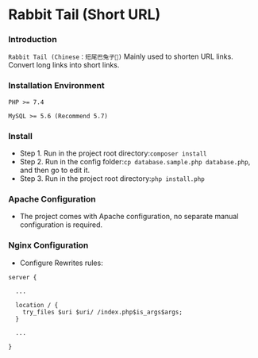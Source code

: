 # Rabbit Tail (Short URL)

### Introduction

`Rabbit Tail (Chinese：短尾巴兔子🐇)` Mainly used to shorten URL links. Convert long links into short links.

### Installation Environment

`PHP >= 7.4`

`MySQL >= 5.6 (Recommend 5.7)`


### Install

- Step 1. Run in the project root directory:`composer install`
- Step 2. Run in the config folder:`cp database.sample.php database.php`, and then go to edit it.
- Step 3. Run in the project root directory:`php install.php`

### Apache Configuration

- The project comes with Apache configuration, no separate manual configuration is required.

### Nginx Configuration

- Configure Rewrites rules:

```
server {

  ...

  location / {
    try_files $uri $uri/ /index.php$is_args$args;
  }

  ...

}

```
